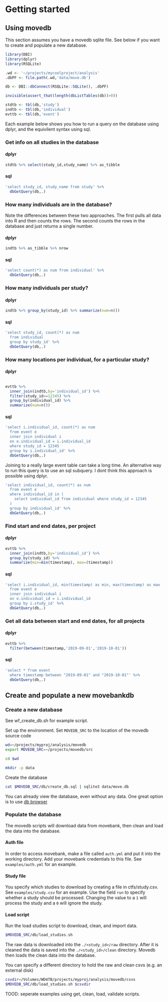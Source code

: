 # Getting started


## Using movedb

This section assumes you have a movedb sqlite file. See below if you want to create and populate a new database.

```r
library(DBI)
library(dplyr)
library(RSQLite)

.wd <- '~/projects/mycoolproject/analysis'
.dbPF <- file.path(.wd,'data/move.db')

db <- DBI::dbConnect(RSQLite::SQLite(), .dbPF)

invisible(assert_that(length(dbListTables(db))>0))

stdtb <- tbl(db,'study')
indtb <- tbl(db,'individual')
evttb <- tbl(db,'event')
```

Each example below shows you how to run a query on the database using dplyr, and the equivilent syntax using sql.

### Get info on all studies in the database

#### dplyr
```r
stdtb %>% select(study_id,study_name) %>% as_tibble
```

#### sql
```r
'select study_id, study_name from study' %>%
  dbGetQuery(db,.)
```

### How many individuals are in the database?

Note the differences between these two approaches. The first pulls all data into R and then counts the rows. The second counts the rows in the database and just returns a single number.

#### dplyr
```r
indtb %>% as_tibble %>% nrow
```

#### sql
```r
'select count(*) as num from individual' %>%
  dbGetQuery(db,.)
```

### How many individuals per study?

#### dplyr
```r
indtb %>% group_by(study_id) %>% summarize(num=n())
```

#### sql
```r
'select study_id, count(*) as num 
  from individual 
  group by study_id' %>%
  dbGetQuery(db,.)
```

### How many locations per individual, for a particular study?

#### dplyr
```r

evttb %>% 
  inner_join(indtb,by='individual_id') %>% 
  filter(study_id==12345) %>% 
  group_by(individual_id) %>%
  summarize(num=n())
```

#### sql
```r
'select i.individual_id, count(*) as num
  from event e 
  inner join individual i
  on e.individual_id = i.individual_id
  where study_id = 12345
  group by i.individual_id' %>%
  dbGetQuery(db,.)
```

Joining to a really large event table can take a long time. An alternative way to run this query is to use an sql subquery. I dont think this approach is possible using dplyr.

```r
'select individual_id, count(*) as num
  from event e 
  where individual_id in (
    select individual_id from individual where study_id = 12345
  )
  group by individual_id' %>%
  dbGetQuery(db,.)

```

### Find start and end dates, per project

#### dplyr
```r
evttb %>% 
  inner_join(indtb,by='individual_id') %>% 
  group_by(study_id) %>%
  summarize(min=min(timestamp), max=(timestamp))
```

#### sql
```r
'select i.individual_id, min(timestamp) as min, max(timestamp) as max
  from event e 
  inner join individual i
  on e.individual_id = i.individual_id
  group by i.study_id' %>%
  dbGetQuery(db,.)
```

### Get all data between start and end dates, for all projects

#### dplyr
```r
evttb %>% 
  filter(between(timestamp,'2019-09-01','2019-10-01'))
```

#### sql
```r
'select * from event 
  where timestamp between "2019-09-01" and "2019-10-01"' %>%
  dbGetQuery(db,.)
```

## Create and populate a new movebankdb

### Create a new database

See wf_create_db.sh for example script.

Set up the environment. Set `MOVEDB_SRC` to the location of the movedb source code

```bash
wd=~/projects/myproj/analysis/movedb
export MOVEDB_SRC=~/projects/movedb/src

cd $wd

mkdir -p data
```

Create the database

```bash
cat $MOVEDB_SRC/db/create_db.sql | sqlite3 data/move.db
```

You can already view the database, even without any data. One great option is to use [db browser](https://sqlitebrowser.org/)

### Populate the database

The movedb scripts will download data from movebank, then clean and load the data into the database. 

#### Auth file
In order to access movebank, make a file called `auth.yml` and put it into the working directory. Add your movebank credentials to this file. See `examples/auth.yml` for an example.

#### Study file
You specify which studies to download by creating a file in ctfs/study.csv. See `examples/study.csv` for an example. Use the field `run` to specify whether a study should be processed. Changing the value to a `1` will process the study and a `0` will ignore the study.


#### Load script

Run the load studies script to download, clean, and import data.

```bash
$MOVEDB_SRC/db/load_studies.sh
```

 The raw data is downloaded into the `./<study_id>/raw` directory. After it is cleaned the data is saved into the `./<study_id>/clean` directory. Movedb then loads the clean data into the database.

You can specify a different directory to hold the raw and clean csvs (e.g. an external disk)

```bash
csvdir=/Volumes/WD4TB/projects/myproj/analysis/movedb/csvs
$MOVEDB_SRC/db/load_studies.sh $csvdir
```

TOOD: seperate examples using get, clean, load, validate scripts.
